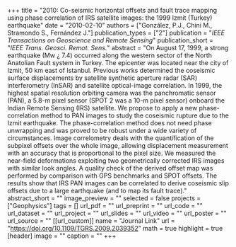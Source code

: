 +++
title = "2010: Co-seismic horizontal offsets and fault trace mapping using phase correlation of IRS satellite images: the 1999 Izmit (Turkey) earthquake"
date = "2010-02-10"
authors = ["González, P.J., Chini M., Stramondo S., Fernández J."]
publication_types = ["2"]
publication = "_IEEE Transactions on Geoscience and Remote Sensing_"
publication_short = "_IEEE Trans. Geosci. Remot. Sens._"
abstract = "On August 17, 1999, a strong earthquake (Mw ¿ 7.4) occurred along the western sector of the North Anatolian Fault system in Turkey. The epicenter was located near the city of Izmit, 50 km east of Istanbul. Previous works determined the coseismic surface displacements by satellite synthetic aperture radar (SAR) interferometry (InSAR) and satellite optical-image correlation. In 1999, the highest spatial resolution orbiting camera was the panchromatic sensor (PAN), a 5.8-m pixel sensor (SPOT 2 was a 10-m pixel sensor) onboard the Indian Remote Sensing (IRS) satellite. We propose to apply a new phase-correlation method to PAN images to study the coseismic rupture due to the Izmit earthquake. The phase-correlation method does not need phase unwrapping and was proved to be robust under a wide variety of circumstances. Image correlometry deals with the quantification of the subpixel offsets over the whole image, allowing displacement measurement with an accuracy that is proportional to the pixel size. We measured the near-field deformations exploiting two geometrically corrected IRS images with similar look angles. A quality check of the derived offset map was performed by comparison with GPS benchmarks and SPOT offsets. The results show that IRS PAN images can be correlated to derive coseismic slip offsets due to a large earthquake (and to map its fault trace)."
abstract_short = ""
image_preview = ""
selected = false
projects = ["Geophysics"]
tags = []
url_pdf = ""
url_preprint = ""
url_code = ""
url_dataset = ""
url_project = ""
url_slides = ""
url_video = ""
url_poster = ""
url_source = ""
[[url_custom]]
  name = "Journal Link"
  url = "https://doi.org/10.1109/TGRS.2009.2039352"
math = true
highlight = true
[header]
image = ""
caption = ""
+++
